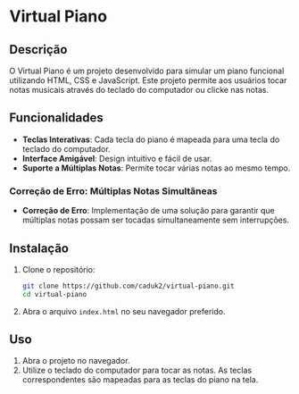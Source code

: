 # Virtual Piano

## Descrição

O Virtual Piano é um projeto desenvolvido para simular um piano funcional utilizando HTML, CSS e JavaScript. Este projeto permite aos usuários tocar notas musicais através do teclado do computador ou clicke nas notas.

## Funcionalidades

- **Teclas Interativas**: Cada tecla do piano é mapeada para uma tecla do teclado do computador.
- **Interface Amigável**: Design intuitivo e fácil de usar.
- **Suporte a Múltiplas Notas**: Permite tocar várias notas ao mesmo tempo.

### Correção de Erro: Múltiplas Notas Simultâneas

- **Correção de Erro**: Implementação de uma solução para garantir que múltiplas notas possam ser tocadas simultaneamente sem interrupções.

## Instalação

1. Clone o repositório:
    ```bash
    git clone https://github.com/caduk2/virtual-piano.git
    cd virtual-piano
    ```

2. Abra o arquivo `index.html` no seu navegador preferido.

## Uso

1. Abra o projeto no navegador.
2. Utilize o teclado do computador para tocar as notas. As teclas correspondentes são mapeadas para as teclas do piano na tela.

